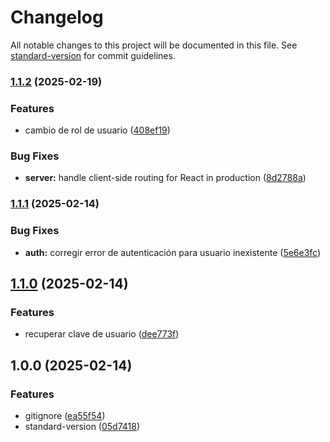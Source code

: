 # Changelog

All notable changes to this project will be documented in this file. See [standard-version](https://github.com/conventional-changelog/standard-version) for commit guidelines.

### [1.1.2](https://github.com/LuisSubiabre/g71-backend/compare/v1.1.1...v1.1.2) (2025-02-19)


### Features

* cambio de rol de usuario ([408ef19](https://github.com/LuisSubiabre/g71-backend/commit/408ef19777e96fd19977420823b2fd9156751ea2))


### Bug Fixes

* **server:** handle client-side routing for React in production ([8d2788a](https://github.com/LuisSubiabre/g71-backend/commit/8d2788a89ec18d517a449f2a77036c4bd077b8b5))

### [1.1.1](https://github.com/LuisSubiabre/g71-backend/compare/v1.1.0...v1.1.1) (2025-02-14)


### Bug Fixes

* **auth:** corregir error de autenticación para usuario inexistente ([5e6e3fc](https://github.com/LuisSubiabre/g71-backend/commit/5e6e3fc8c9b8d844badbf4ef15527fa705fc0175))

## [1.1.0](https://github.com/LuisSubiabre/g71-backend/compare/v1.0.0...v1.1.0) (2025-02-14)


### Features

* recuperar clave de usuario ([dee773f](https://github.com/LuisSubiabre/g71-backend/commit/dee773f5225cf96bbfa0dbcb37d8d5b1aaf5edaa))

## 1.0.0 (2025-02-14)


### Features

* gitignore ([ea55f54](https://github.com/LuisSubiabre/g71-backend/commit/ea55f54fb3b6361e9873150cd65223ae56a49918))
* standard-version ([05d7418](https://github.com/LuisSubiabre/g71-backend/commit/05d7418134cbd4e1a9cfd6621228ae0cb0793ecd))
